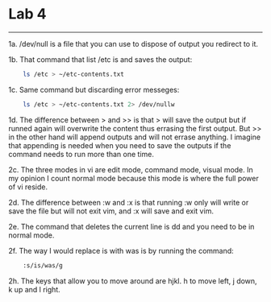 # Lab 4
---


1a. /dev/null is a file that you can use to dispose of output you redirect to it.

1b. That command that list /etc is and saves the output:

``` bash
    ls /etc > ~/etc-contents.txt
```

1c. Same command but discarding error messeges:

```bash
    ls /etc > ~/etc-contents.txt 2> /dev/nullw
```

1d. The difference between > and >> is that > will save the output but if 
    runned again will overwrite the content thus errasing the first output.
    But >> in the other hand will append outputs and will not errase anything.
    I imagine that appending is needed when you need to save the outputs if the 
    command needs to run more than one time.

2c. The three modes in vi are edit mode, command mode, visual mode. In my opinion 
    I count normal mode because this mode is where the full power of vi reside.

2d. The difference between :w and :x is that running :w only will write or save 
    the file but will not exit vim, and :x will save and exit vim.

2e. The command that deletes the current line is dd and you need to be in normal
    mode.

2f. The way I would replace is with was is by running the command:

```bash
    :s/is/was/g
```

2h. The keys that allow you to move around are hjkl. h to move left, j down, k up 
    and l right.


